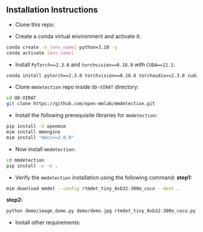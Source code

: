 ## Installation Instructions

- Clone this repo:
<!--
```bash
git clone https://github.com/TalalWasim/Video-FocalNets
cd Video-FocalNets
``` -->

- Create a conda virtual environment and activate it:

```bash
conda create -n [env_name] python=3.10 -y
conda activate [env_name]
```

- Install `PyTorch==2.3.0` and `torchvision==0.18.0` with `CUDA==12.1`:

```bash
conda install pytorch==2.3.0 torchvision==0.18.0 torchaudio==2.3.0 cudatoolkit=12.1 -c pytorch
```

- Clone `mmdetection` repo inside `OD-VIRAT` directory:
```bash
cd OD-VIRAT
git clone https://github.com/open-mmlab/mmdetection.git
```

- Install the following prerequisite libraries for  `mmdetection`:
```bash
pip install -U openmim
mim install mmengine
mim install "mmcv>=2.0.0"
```

- Now install  `mmdetection`:
```bash
cd mmdetection
pip install -v -e .
```   

- Verify the `mmdetection` installation using the following command:
**step1:** 
```bash
mim download mmdet --config rtmdet_tiny_8xb32-300e_coco --dest .
```
**step2:**
```bash
python demo/image_demo.py demo/demo.jpg rtmdet_tiny_8xb32-300e_coco.py --weights rtmdet_tiny_8xb32-300e_coco_20220902_112414-78e30dcc.pth --device cpu
```
  
- Install other requirements:
